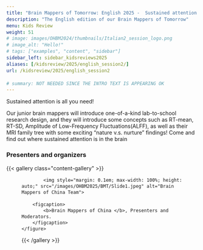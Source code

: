 ```yaml
---
title: "Brain Mappers of Tomorrow: English 2025 -  Sustained attention is all you need!"
description: "The English edition of our Brain Mappers of Tomorrow"
menu: Kids Review
weight: 51
# image: images/OHBM2024/thumbnails/Italian2_session_logo.png
# image_alt: "Hello!"
# tags: ["examples", "content", "sidebar"]
sidebar_left: sidebar_kidsreviews2025
aliases: [/kidsreview/2025/english_session2/]
url: /kidsreview/2025/english_session2

# summary: NOT NEEDED SINCE THE INTRO TEXT IS APPEARING OK
---
```


Sustained attention is all you need! 

Our junior brain mappers will introduce one-of-a-kind lab-to-school research design, and they will introduce some concepts such as RT-mean, RT-SD, Amplitude of Low-Frequency Fluctuations(ALFF), as well as their MRI family tree with some exciting “nature v.s. nurture” findings! Come and find out where sustained attention is in the brain
### Presenters and organizers

{{< gallery class="content-gallery" >}}
    <figure>

            <img style="margin: 0.1em; max-width: 100%; height: auto;" src="/images/OHBM2025/BMT/Slide1.jpeg" alt="Brain Mappers of China Team">

        <figcaption>
            <b>Brain Mappers of China </b>, Presenters and Moderators.
        </figcaption>
    </figure>

{{< /gallery >}}

<br>


<!-- ### Official Trailer

#### English subtitles
{{< youtube id="h02EFmRmLDY" >}}

<!-- ### The presentation

{{< gallery class="content-gallery" >}} 
    <figure> 
            <img style="margin: 0.1em 0.1em 0.1em 0.1em" src="/images/OHBM2023/kidsreview_2023/italian_isotta/Fv2DzoNWAAMK9ww.jpg" alt="Photo from the presentation" height="350">
            <img style="margin: 0.1em 0.1em 0.1em 0.1em" src="/images/OHBM2023/kidsreview_2023/italian_isotta/Fv2DzpJXgAARCZX.jpg" alt="Photo from the presentation" width="350">
            <img style="margin: 0.1em 0.1em 0.1em 0.1em" src="/images/OHBM2023/kidsreview_2023/italian_isotta/Fv2DzngWcAMD0Ot.jpg" alt="Photo from the presentation" width="350">
            <img style="margin: 0.1em 0.1em 0.1em 0.1em" src="/images/OHBM2023/kidsreview_2023/italian_isotta/Fv2DznfXsAERTCS.jpg" alt="Photo from the presentation" width="350">
            <img style="margin: 0.1em 0.1em 0.1em 0.1em" src="/images/OHBM2023/kidsreview_2023/italian_isotta/Fv2ENXsWIAEV1Ex.jpg" alt="Photo from the presentation" width="350">
        <figcaption>
            <b>Pictures from the presentation.</b>
        </figcaption>
    </figure>
{{< /gallery >}}

From [Irene Balboni](https://twitter.com/irene_balboni/status/1656627725308657664?s=20). -->
